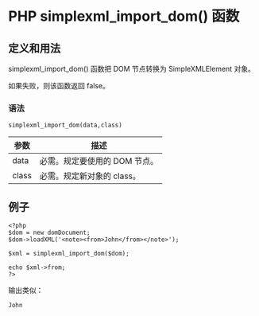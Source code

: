 # PHP simplexml_import_dom() 函数



## 定义和用法

simplexml_import_dom() 函数把 DOM 节点转换为 SimpleXMLElement 对象。

如果失败，则该函数返回 false。

### 语法

```
simplexml_import_dom(data,class)
```

| 参数 | 描述 |
| --- | --- |
| data | 必需。规定要使用的 DOM 节点。 |
| class | 必需。规定新对象的 class。 |

## 例子

```
<?php
$dom = new domDocument;
$dom->loadXML('<note><from>John</from></note>');

$xml = simplexml_import_dom($dom);

echo $xml->from;
?>
```

输出类似：

```
John
```




